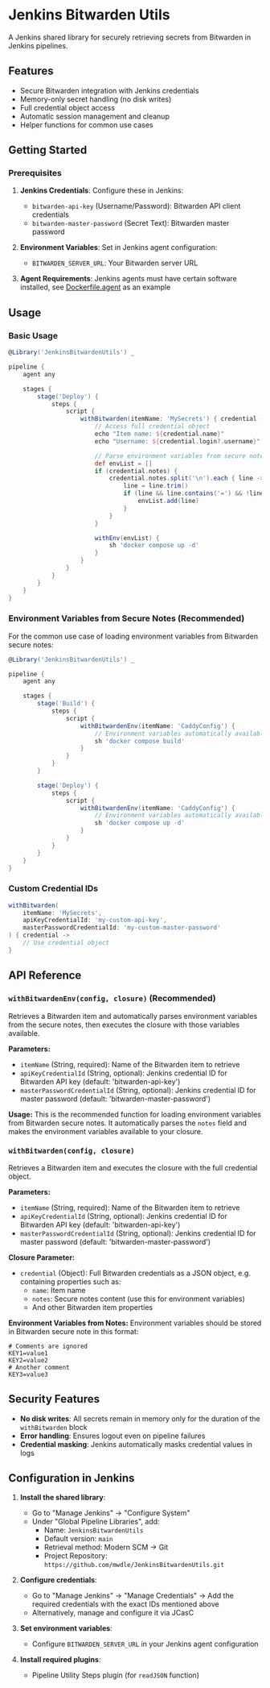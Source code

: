 # Jenkins Bitwarden Utils

A Jenkins shared library for securely retrieving secrets from Bitwarden in Jenkins pipelines.

## Features

- Secure Bitwarden integration with Jenkins credentials
- Memory-only secret handling (no disk writes)
- Full credential object access
- Automatic session management and cleanup
- Helper functions for common use cases

## Getting Started

### Prerequisites

1. **Jenkins Credentials**: Configure these in Jenkins:

   - `bitwarden-api-key` (Username/Password): Bitwarden API client credentials
   - `bitwarden-master-password` (Secret Text): Bitwarden master password

2. **Environment Variables**: Set in Jenkins agent configuration:

   - `BITWARDEN_SERVER_URL`: Your Bitwarden server URL

3. **Agent Requirements**: Jenkins agents must have certain software installed, see [Dockerfile.agent](https://github.com/mwdle/JenkinsConfig/blob/master/Dockerfile.agent) as an example

## Usage

### Basic Usage

```groovy
@Library('JenkinsBitwardenUtils') _

pipeline {
    agent any

    stages {
        stage('Deploy') {
            steps {
                script {
                    withBitwarden(itemName: 'MySecrets') { credential ->
                        // Access full credential object
                        echo "Item name: ${credential.name}"
                        echo "Username: ${credential.login?.username}"

                        // Parse environment variables from secure notes
                        def envList = []
                        if (credential.notes) {
                            credential.notes.split('\n').each { line ->
                                line = line.trim()
                                if (line && line.contains('=') && !line.startsWith('#')) {
                                    envList.add(line)
                                }
                            }
                        }

                        withEnv(envList) {
                            sh 'docker compose up -d'
                        }
                    }
                }
            }
        }
    }
}
```

### Environment Variables from Secure Notes (Recommended)

For the common use case of loading environment variables from Bitwarden secure notes:

```groovy
@Library('JenkinsBitwardenUtils') _

pipeline {
    agent any

    stages {
        stage('Build') {
            steps {
                script {
                    withBitwardenEnv(itemName: 'CaddyConfig') {
                        // Environment variables automatically available
                        sh 'docker compose build'
                    }
                }
            }
        }

        stage('Deploy') {
            steps {
                script {
                    withBitwardenEnv(itemName: 'CaddyConfig') {
                        // Environment variables automatically available
                        sh 'docker compose up -d'
                    }
                }
            }
        }
    }
}
```

### Custom Credential IDs

```groovy
withBitwarden(
    itemName: 'MySecrets',
    apiKeyCredentialId: 'my-custom-api-key',
    masterPasswordCredentialId: 'my-custom-master-password'
) { credential ->
    // Use credential object
}
```

## API Reference

### `withBitwardenEnv(config, closure)` (Recommended)

Retrieves a Bitwarden item and automatically parses environment variables from the secure notes, then executes the closure with those variables available.

**Parameters:**

- `itemName` (String, required): Name of the Bitwarden item to retrieve
- `apiKeyCredentialId` (String, optional): Jenkins credential ID for Bitwarden API key (default: 'bitwarden-api-key')
- `masterPasswordCredentialId` (String, optional): Jenkins credential ID for master password (default: 'bitwarden-master-password')

**Usage:**
This is the recommended function for loading environment variables from Bitwarden secure notes. It automatically parses the `notes` field and makes the environment variables available to your closure.

### `withBitwarden(config, closure)`

Retrieves a Bitwarden item and executes the closure with the full credential object.

**Parameters:**

- `itemName` (String, required): Name of the Bitwarden item to retrieve
- `apiKeyCredentialId` (String, optional): Jenkins credential ID for Bitwarden API key (default: 'bitwarden-api-key')
- `masterPasswordCredentialId` (String, optional): Jenkins credential ID for master password (default: 'bitwarden-master-password')

**Closure Parameter:**

- `credential` (Object): Full Bitwarden credentials as a JSON object, e.g. containing properties such as:
  - `name`: Item name
  - `notes`: Secure notes content (use this for environment variables)
  - And other Bitwarden item properties

**Environment Variables from Notes:**
Environment variables should be stored in Bitwarden secure note in this format:

```env
# Comments are ignored
KEY1=value1
KEY2=value2
# Another comment
KEY3=value3
```

## Security Features

- **No disk writes**: All secrets remain in memory only for the duration of the `withBitwarden` block
- **Error handling**: Ensures logout even on pipeline failures
- **Credential masking**: Jenkins automatically masks credential values in logs

## Configuration in Jenkins

1. **Install the shared library**:

   - Go to "Manage Jenkins" → "Configure System"
   - Under "Global Pipeline Libraries", add:
     - Name: `JenkinsBitwardenUtils`
     - Default version: `main`
     - Retrieval method: Modern SCM → Git
     - Project Repository: `https://github.com/mwdle/JenkinsBitwardenUtils.git`

2. **Configure credentials**:

   - Go to "Manage Jenkins" → "Manage Credentials" → Add the required credentials with the exact IDs mentioned above
   - Alternatively, manage and configure it via JCasC

3. **Set environment variables**:
   - Configure `BITWARDEN_SERVER_URL` in your Jenkins agent configuration

4. **Install required plugins**:
   - Pipeline Utility Steps plugin (for `readJSON` function)
